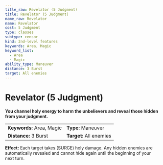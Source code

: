 ```yaml
---
title_raw: Revelator (5 Judgment)
title: Revelator (5 Judgment)
name_raw: Revelator
name: Revelator
cost: 5 Judgment
type: classes
subtype: censor
kind: 2nd-level features
keywords: Area, Magic
keyword_list:
  - Area
  - Magic
ability_type: Maneuver
distance: 3 Burst
target: All enemies
---
```


# Revelator (5 Judgment)

**You channel holy energy to harm the unbelievers and reveal those hidden from your judgment.**

|                           |                         |
| :------------------------ | :---------------------- |
| **Keywords:** Area, Magic | **Type:** Maneuver      |
| **Distance:** 3 Burst     | **Target:** All enemies |

**Effect:** Each target takes (SURGE) holy damage. Any hidden enemies are automatically revealed and cannot hide again until the beginning of your next turn.
